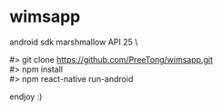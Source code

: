 # wimsapp

android sdk marshmallow API 25 \

#> git clone https://github.com/PreeTong/wimsapp.git \
#> npm install\
#> npm react-native run-android


endjoy :)
